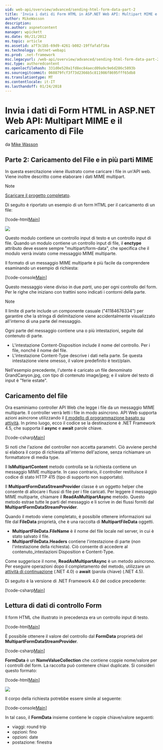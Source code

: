 ```yaml
---
uid: web-api/overview/advanced/sending-html-form-data-part-2
title: 'Invia i dati di Form HTML in ASP.NET Web API: Multipart MIME e il caricamento del File | Documenti Microsoft'
author: MikeWasson
description: 
ms.author: aspnetcontent
manager: wpickett
ms.date: 06/21/2012
ms.topic: article
ms.assetid: a7f3c1b5-69d9-4261-b082-19ffafa5f16a
ms.technology: dotnet-webapi
ms.prod: .net-framework
msc.legacyurl: /web-api/overview/advanced/sending-html-form-data-part-2
msc.type: authoredcontent
ms.openlocfilehash: 331d0e520a1fd8ec84aecd09a9c9e6d286c5893b
ms.sourcegitcommit: 060879fcf3f73d2366b5c811986f8695fff65db8
ms.translationtype: MT
ms.contentlocale: it-IT
ms.lasthandoff: 01/24/2018
---
```

<a name="sending-html-form-data-in-aspnet-web-api-file-upload-and-multipart-mime"></a>Invia i dati di Form HTML in ASP.NET Web API: Multipart MIME e il caricamento di File
====================
da [Mike Wasson](https://github.com/MikeWasson)

## <a name="part-2-file-upload-and-multipart-mime"></a>Parte 2: Caricamento del File e in più parti MIME

In questa esercitazione viene illustrato come caricare i file in un'API web. Viene inoltre descritto come elaborare i dati MIME multipart.

> [!NOTE]
> [Scaricare il progetto completato](https://code.msdn.microsoft.com/ASPNET-Web-API-File-Upload-a8c0fb0d).


Di seguito è riportato un esempio di un form HTML per il caricamento di un file:

[!code-html[Main](sending-html-form-data-part-2/samples/sample1.html)]

![](sending-html-form-data-part-2/_static/image1.png)

Questo modulo contiene un controllo input di testo e un controllo input di file. Quando un modulo contiene un controllo input di file, il **enctype** attributo deve essere sempre &quot;multipart/form-data&quot;, che specifica che il modulo verrà inviato come messaggio MIME multiparte.

Il formato di un messaggio MIME multiparte è più facile da comprendere esaminando un esempio di richiesta:

[!code-console[Main](sending-html-form-data-part-2/samples/sample2.cmd)]

Questo messaggio viene diviso in due *parti*, uno per ogni controllo del form. Per le righe che iniziano con trattini sono indicati i contorni della parte.

> [!NOTE]
> Il limite di parte include un componente casuale (&quot;41184676334&quot;) per garantire che la stringa di delimitazione viene accidentalmente visualizzato all'interno di una parte del messaggio.


Ogni parte del messaggio contiene una o più intestazioni, seguite dal contenuto di parte.

- L'intestazione Content-Disposition include il nome del controllo. Per i file, nonché il nome del file.
- L'intestazione Content-Type descrive i dati nella parte. Se questa intestazione viene omesso, il valore predefinito è text/plain.

Nell'esempio precedente, l'utente è caricato un file denominato GrandCanyon.jpg, con tipo di contenuto image/jpeg; e il valore del testo di input è &quot;ferie estate&quot;.

## <a name="file-upload"></a>Caricamento del file

Ora esaminiamo controller API Web che legge i file da un messaggio MIME multiparte. Il controller verrà letti i file in modo asincrono. API Web supporta azioni asincrone utilizzando il [il modello di programmazione basato su attività](https://msdn.microsoft.com/library/dd460693.aspx). In primo luogo, ecco il codice se la destinazione è .NET Framework 4.5, che supporta il **async** e **await** parole chiave.

[!code-csharp[Main](sending-html-form-data-part-2/samples/sample3.cs)]

Si noti che l'azione del controller non accetta parametri. Ciò avviene perché si elabora il corpo di richiesta all'interno dell'azione, senza richiamare un formattatore di media type.

Il **IsMultipartContent** metodo controlla se la richiesta contiene un messaggio MIME multiparte. In caso contrario, il controller restituisce il codice di stato HTTP 415 (tipo di supporto non supportato).

Il **MultipartFormDataStreamProvider** classe è un oggetto helper che consente di allocare i flussi di file per i file caricati. Per leggere il messaggio MIME multiparte, chiamare il **ReadAsMultipartAsync** metodo. Questo metodo estrae tutte le parti del messaggio e li scrive in dei flussi forniti dal **MultipartFormDataStreamProvider**.

Quando il metodo viene completato, è possibile ottenere informazioni sui file dal **FileData** proprietà, che è una raccolta di **MultipartFileData** oggetti.

- **MultipartFileData.FileName** è il nome del file locale nel server, in cui è stato salvato il file.
- **MultipartFileData.Headers** contiene l'intestazione di parte (*non* l'intestazione della richiesta). Ciò consente di accedere al contenuto\_intestazioni Disposition e Content-Type.

Come suggerisce il nome, **ReadAsMultipartAsync** è un metodo asincrono. Per eseguire operazioni dopo il completamento del metodo, utilizzare un [attività di continuazione](https://msdn.microsoft.com/library/ee372288.aspx) (.NET 4.0) o **await** (parola chiave) (.NET 4.5).

Di seguito è la versione di .NET Framework 4.0 del codice precedente:

[!code-csharp[Main](sending-html-form-data-part-2/samples/sample4.cs)]

## <a name="reading-form-control-data"></a>Lettura di dati di controllo Form

Il form HTML che illustrato in precedenza era un controllo input di testo.

[!code-html[Main](sending-html-form-data-part-2/samples/sample5.html)]

È possibile ottenere il valore del controllo dal **FormData** proprietà del **MultipartFormDataStreamProvider**.

[!code-csharp[Main](sending-html-form-data-part-2/samples/sample6.cs?highlight=15)]

**FormData** è un **NameValueCollection** che contiene coppie nome/valore per i controlli del form. La raccolta può contenere chiavi duplicate. Si consideri questo formato:

[!code-html[Main](sending-html-form-data-part-2/samples/sample7.html)]

![](sending-html-form-data-part-2/_static/image2.png)

Il corpo della richiesta potrebbe essere simile al seguente:

[!code-console[Main](sending-html-form-data-part-2/samples/sample8.cmd)]

In tal caso, il **FormData** insieme contiene le coppie chiave/valore seguenti:

- viaggi: round trip
- opzioni: fino
- opzioni: date
- postazione: finestra
